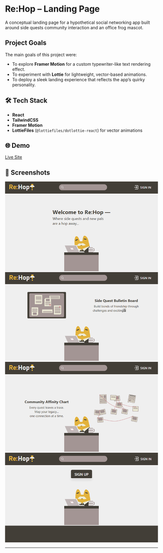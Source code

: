 # Re:Hop – Landing Page 

A conceptual landing page for a hypothetical social networking app built around side quests community interaction and an office frog mascot.

## Project Goals

The main goals of this project were:

- To explore **Framer Motion** for a custom typewriter-like text rendering effect.
- To experiment with **Lottie** for lightweight, vector-based animations.
- To deploy a sleek landing experience that reflects the app’s quirky personality.

## 🛠 Tech Stack

- **React**
- **TailwindCSS**
- **Framer Motion**
- **LottieFiles** (`@lottiefiles/dotlottie-react`) for vector animations

## 🌐 Demo

[Live Site](https://jelemy.github.io/rehop-landing)

## 📸 Screenshots

<div align="center">
  <img src="./screenshots/screenshot1.png" alt="Screenshot 1" width="600" />
  <img src="./screenshots/screenshot2.png" alt="Screenshot 2" width="600" />
  <img src="./screenshots/screenshot3.png" alt="Screenshot 3" width="600" />
  <img src="./screenshots/screenshot4.png" alt="Screenshot 4" width="600" />
</div>

---